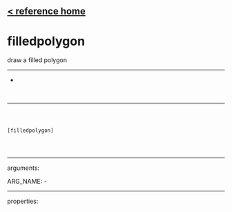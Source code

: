 [< reference home](index.html)
---

# filledpolygon


draw a filled polygon

---

-
<br>


---


```



[filledpolygon]


            
```

---
arguments:

ARG_NAME: -<br>

---
properties:


